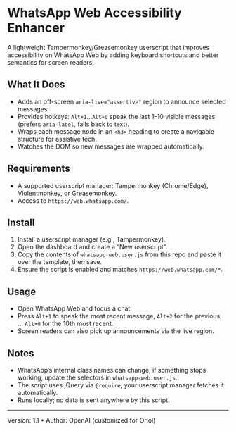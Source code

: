 # WhatsApp Web Accessibility Enhancer

A lightweight Tampermonkey/Greasemonkey userscript that improves accessibility on WhatsApp Web by adding keyboard shortcuts and better semantics for screen readers.

## What It Does
- Adds an off-screen `aria-live="assertive"` region to announce selected messages.
- Provides hotkeys: `Alt+1`…`Alt+0` speak the last 1–10 visible messages (prefers `aria-label`, falls back to text).
- Wraps each message node in an `<h3>` heading to create a navigable structure for assistive tech.
- Watches the DOM so new messages are wrapped automatically.

## Requirements
- A supported userscript manager: Tampermonkey (Chrome/Edge), Violentmonkey, or Greasemonkey.
- Access to `https://web.whatsapp.com/`.

## Install
1. Install a userscript manager (e.g., Tampermonkey).
2. Open the dashboard and create a “New userscript”.
3. Copy the contents of `whatsapp-web.user.js` from this repo and paste it over the template, then save.
4. Ensure the script is enabled and matches `https://web.whatsapp.com/*`.

## Usage
- Open WhatsApp Web and focus a chat.
- Press `Alt+1` to speak the most recent message, `Alt+2` for the previous, … `Alt+0` for the 10th most recent.
- Screen readers can also pick up announcements via the live region.

## Notes
- WhatsApp’s internal class names can change; if something stops working, update the selectors in `whatsapp-web.user.js`.
- The script uses jQuery via `@require`; your userscript manager fetches it automatically.
- Runs locally; no data is sent anywhere by this script.

---
Version: 1.1 • Author: OpenAI (customized for Oriol)
